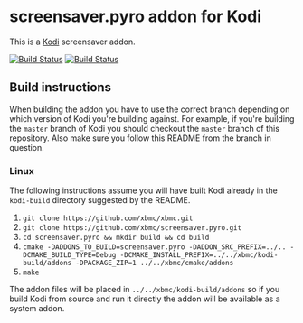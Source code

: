 # screensaver.pyro addon for Kodi

This is a [Kodi](http://kodi.tv) screensaver addon.

[![Build Status](https://travis-ci.org/xbmc/screensaver.pyro.svg?branch=master)](https://travis-ci.org/xbmc/screensaver.pyro)
[![Build Status](https://ci.appveyor.com/api/projects/status/github/xbmc/screensaver.pyro?svg=true)](https://ci.appveyor.com/project/xbmc/screensaver.pyro)

## Build instructions

When building the addon you have to use the correct branch depending on which version of Kodi you're building against. 
For example, if you're building the `master` branch of Kodi you should checkout the `master` branch of this repository. 
Also make sure you follow this README from the branch in question.

### Linux

The following instructions assume you will have built Kodi already in the `kodi-build` directory 
suggested by the README.

1. `git clone https://github.com/xbmc/xbmc.git`
2. `git clone https://github.com/xbmc/screensaver.pyro.git`
3. `cd screensaver.pyro && mkdir build && cd build`
4. `cmake -DADDONS_TO_BUILD=screensaver.pyro -DADDON_SRC_PREFIX=../.. -DCMAKE_BUILD_TYPE=Debug -DCMAKE_INSTALL_PREFIX=../../xbmc/kodi-build/addons -DPACKAGE_ZIP=1 ../../xbmc/cmake/addons`
5. `make`

The addon files will be placed in `../../xbmc/kodi-build/addons` so if you build Kodi from source and run it directly 
the addon will be available as a system addon.
